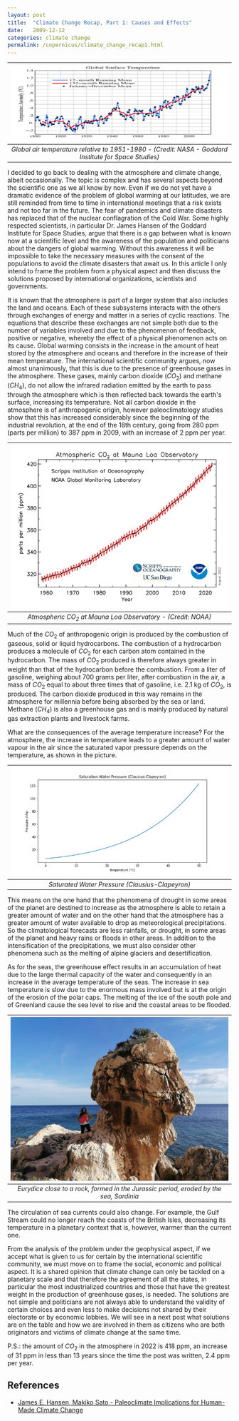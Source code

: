 ```yaml
---
layout: post
title:  "Climate Change Recap, Part 1: Causes and Effects"
date:   2009-12-12
categories: climate change
permalink: /copernicus/climate_change_recap1.html
---
```

<script type="text/x-mathjax-config">
MathJax.Hub.Config({
  tex2jax: {
    inlineMath: [['$','$'], ['\\(','\\)']],
    processEscapes: true
  }
});
</script>
<script src="https://cdnjs.cloudflare.com/ajax/libs/mathjax/2.7.0/MathJax.js?config=TeX-AMS-MML_HTMLorMML" type="text/javascript"></script>

|![Global Surface Temperature](/assets/climate-change/global_surface_temperature.png)|
|:--:|
|*Global air temperature relative to 1951-1980 - (Credit: NASA - Goddard Institute for Space Studies)*|


I decided to go back to dealing with the atmosphere and climate change, albeit occasionally. The topic is complex and has several aspects beyond the scientific one as we all know by now. Even if we do not yet have a dramatic evidence of the problem of global warming at our latitudes, we are still reminded from time to time in international meetings that a risk exists and not too far in the future. The fear of pandemics and climate disasters has replaced that of the nuclear conflagration of the Cold War. Some highly respected scientists, in particular Dr. James Hansen of the Goddard Institute for Space Studies, argue that there is a gap between what is known now at a scientific level and the awareness of the population and politicians about the dangers of global warming. Without this awareness it will be impossible to take the necessary measures with the consent of the populations to avoid the climate disasters that await us. In this article I only intend to frame the problem from a physical aspect and then discuss the solutions proposed by international organizations, scientists and governments.

It is known that the atmosphere is part of a larger system that also includes the land and oceans. Each of these subsystems interacts with the others through exchanges of energy and matter in a series of cyclic reactions. The equations that describe these exchanges are not simple both due to the number of variables involved and due to the phenomenon of feedback, positive or negative, whereby the effect of a physical phenomenon acts on its cause. Global warming consists in the increase in the amount of heat stored by the atmosphere and oceans and therefore in the increase of their mean temperature. The international scientific community argues, now almost unanimously, that this is due to the presence of greenhouse gases in the atmosphere. These gases, mainly carbon dioxide ($CO_2$) and methane ($CH_4$), do not allow the infrared radiation emitted by the earth to pass through the atmosphere which is then reflected back towards the earth's surface, increasing its temperature. Not all carbon dioxide in the atmosphere is of anthropogenic origin, however paleoclimatology studies show that this has increased considerably since the beginning of the industrial revolution, at the end of the 18th century, going from 280 ppm (parts per million) to 387 ppm in 2009, with an increase of 2 ppm per year.

|![Atmospheric $CO_2$ at Mauna Loa Observatory](/assets/climate-change/co2_data_mlo.png)|
|:--:|
|*Atmospheric $CO_2$ at Mauna Loa Observatory - (Credit: NOAA)*|


Much of the $CO_2$ of anthropogenic origin is produced by the combustion of gaseous, solid or liquid hydrocarbons. The combustion of a hydrocarbon produces a molecule of $CO_2$ for each carbon atom contained in the hydrocarbon. The mass of $CO_2$ produced is therefore always greater in weight than that of the hydrocarbon before the combustion. From a liter of gasoline, weighing about 700 grams per liter, after combustion in the air, a mass of $CO_2$ equal to about three times that of gasoline, i.e. 2.1 kg of $CO_2$, is produced. The carbon dioxide produced in this way remains in the atmosphere for millennia before being absorbed by the sea or land. Methane ($CH_4$) is also a greenhouse gas and is mainly produced by natural gas extraction plants and livestock farms.

What are the consequences of the average temperature increase? For the atmosphere, the increase in temperature leads to a greater amount of water vapour in the air since the saturated vapor pressure depends on the temperature, as shown in the picture.

|![Saturated Water Pressure (Clausius-Clapeyron)](/assets/climate-change/clausius-clapeyron.png)|
|:--:|
|*Saturated Water Pressure (Clausius-Clapeyron)*|

This means on the one hand that the phenomena of drought in some areas of the planet are destined to increase as the atmosphere is able to retain a greater amount of water and on the other hand that the atmosphere has a greater amount of water available to drop as meteorological precipitations. So the climatological forecasts are less rainfalls, or drought, in some areas of the planet and heavy rains or floods in other areas. In addition to the intensification of the precipitations, we must also consider other phenomena such as the melting of alpine glaciers and desertification.

As for the seas, the greenhouse effect results in an accumulation of heat due to the large thermal capacity of the water and consequently in an increase in the average temperature of the seas. The increase in sea temperature is slow due to the enormous mass involved but is at the origin of the erosion of the polar caps. The melting of the ice of the south pole and of Greenland cause the sea level to rise and the coastal areas to be flooded.

|![Eurydice close to a rock eroded by the sea, Sardinia](/assets/climate-change/eurydice_bidiriscottai.jpg)|
|:--:|
|*Eurydice close to a rock, formed in the Jurassic period, eroded by the sea, Sardinia*|

The circulation of sea currents could also change. For example, the Gulf Stream could no longer reach the coasts of the British Isles, decreasing its temperature in a planetary context that is, however, warmer than the current one.

From the analysis of the problem under the geophysical aspect, if we accept what is given to us for certain by the international scientific community, we must move on to frame the social, economic and political aspect. It is a shared opinion that climate change can only be tackled on a planetary scale and that therefore the agreement of all the states, in particular the most industrialized countries and those that have the greatest weight in the production of greenhouse gases, is needed. The solutions are not simple and politicians are not always able to understand the validity of certain choices and even less to make decisions not shared by their electorate or by economic lobbies. We will see in a next post what solutions are on the table and how we are involved in them as citizens who are both originators and victims of climate change at the same time.

P.S.: the amount of $CO_2$ in the atmosphere in 2022 is 418 ppm, an increase of 31 ppm in less than 13 years since the time the post was written, 2.4 ppm per year.

## References
* [James E. Hansen, Makiko Sato - Paleoclimate Implications for Human-Made Climate Change](https://arxiv.org/abs/1105.0968)  
